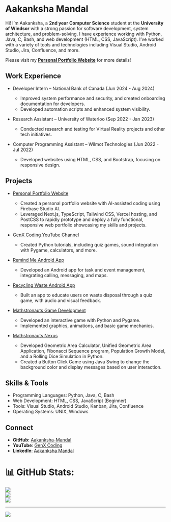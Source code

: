 # Aakanksha Mandal

Hi! I’m Aakanksha, a **2nd year Computer Science** student at the **University of Windsor** with a strong passion for software development, system architecture, and problem-solving. I have experience working with Python, Java, C, Bash, and web development (HTML, CSS, JavaScript). I’ve worked with a variety of tools and technologies including Visual Studio, Android Studio, Jira, Confluence, and more.

Please visit my **[Personal Portfolio Website](https://my-personal-portfolio-azure-psi.vercel.app)** for more details! 

## Work Experience
- Developer Intern – National Bank of Canada (Jun 2024 - Aug 2024)
  - Improved system performance and security, and created onboarding documentation for developers.
  - Developed automation scripts and enhanced system visibility.
    
- Research Assistant – University of Waterloo (Sep 2022 - Jan 2023)
  - Conducted research and testing for Virtual Reality projects and other tech initiatives.
    
- Computer Programming Assistant – Wilmot Technologies (Jun 2022 - Jul 2022)
  - Developed websites using HTML, CSS, and Bootstrap, focusing on responsive design.

## Projects
- [Personal Portfolio Website](https://my-personal-portfolio-azure-psi.vercel.app)
  - Created a personal portfolio website with AI-assisted coding using Firebase Studio AI.
  - Leveraged Next.js, TypeScript, Tailwind CSS, Vercel hosting, and PostCSS to rapidly prototype and deploy a fully functional, responsive web portfolio showcasing my skills and projects.

- [GenX Coding YouTube Channel](https://www.youtube.com/@genxcoding55)
  - Created Python tutorials, including quiz games, sound integration with Pygame, calculators, and more.
    
- [Remind Me Android App](https://github.com/Aakanksha-Mandal/Technovation-RemindMe)
  - Developed an Android app for task and event management, integrating calling, messaging, and maps.
    
- [Recycling Waste Android App](https://www.youtube.com/watch?v=QrmcLz7-tk8)
  - Built an app to educate users on waste disposal through a quiz game, with audio and visual feedback.
 
- [Mathstronauts Game Development](https://github.com/Aakanksha-Mandal/Mathstronauts-Game-Developement)
  - Developed an interactive game with Python and Pygame.
  - Implemented graphics, animations, and basic game mechanics.
 
- [Mathstronauts Nexus](https://github.com/Aakanksha-Mandal/Mathstronauts-Nexus)
  - Developed Geometric Area Calculator, Unified Geometric Area Application, Fibonacci Sequence program, Population Growth Model, and a Rolling Dice Simulation in Python.
  - Created a Button Click Game using Java Swing to change the background color and display messages based on user interaction.

## Skills & Tools
- Programming Languages: Python, Java, C, Bash
- Web Development: HTML, CSS, JavaScript (Beginner)
- Tools: Visual Studio, Android Studio, Kanban, Jira, Confluence
- Operating Systems: UNIX, Windows

## Connect
- **GitHub:** [Aakanksha-Mandal](https://github.com/Aakanksha-Mandal)
- **YouTube**: [GenX Coding](https://www.youtube.com/@genxcoding55)
- **LinkedIn**: [Aakanksha Mandal](https://www.linkedin.com/in/aakanksha-mandal/)


# 📊 GitHub Stats:
![](https://github-readme-stats.vercel.app/api?username=Aakanksha-Mandal&theme=merko&hide_border=false&include_all_commits=false&count_private=false)<br/>
![](https://nirzak-streak-stats.vercel.app/?user=Aakanksha-Mandal&theme=merko&hide_border=false)<br/>
![](https://github-readme-stats.vercel.app/api/top-langs/?username=Aakanksha-Mandal&theme=merko&hide_border=false&include_all_commits=false&count_private=false&layout=compact)

---
[![](https://visitcount.itsvg.in/api?id=Aakanksha-Mandal&icon=0&color=0)](https://visitcount.itsvg.in)

<!-- Proudly created with GPRM ( https://gprm.itsvg.in ) -->
